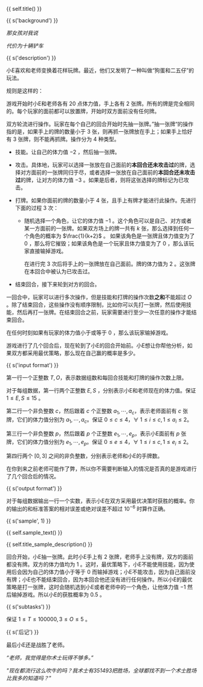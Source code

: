 {{ self.title() }}

{{ s('background') }}

*那女孩对我说*

*代价为十辆铲车*

{{ s('description') }}

小E喜欢和老师变换着花样玩牌。最近，他们又发明了一种叫做“狗蛋和二五仔”的玩法。

规则是这样的：

游戏开始时小E和老师各有 $20$ 点体力值，手上各有 $2$ 张牌。所有的牌是完全相同的。每个玩家的面前都可以放置牌，开始时双方面前没有任何牌。

双方轮流进行操作。玩家在每个自己的回合开始时先抽一张牌。”抽一张牌“的操作指的是，如果手上的牌的数量小于 $3$ 张，则再抓一张牌放在手上；如果手上恰好有 $3$ 张牌，则不能再抓牌。操作分为 $4$ 种类型。

- 技能。让自己的体力值 $-2$ ，然后抽一张牌。

- 攻击。具体地，玩家可以选择一张放在自己面前的**本回合还未攻击过**的牌，选择对方面前的一张牌同归于尽，或者选择一张放在自己面前的**本回合还未攻击过**的牌，让对方的体力值 $-3$ 。如果是后者，则将这张选择的牌标记为已攻击。

- 打牌。如果你面前的牌的数量小于 $4$ 张，且手上有牌才能进行此操作。先进行下面的过程 $3$ 次：

  - 随机选择一个角色，让它的体力值 $-1$ 。这个角色可以是自己、对方或者某一方面前的一张牌。如果双方场上的牌一共有 $k$ 张，那么选择到任何一个角色的概率为 $\frac{1}{k+2}$ 。 如果该角色是一张牌且体力值变为了 $0$ ，那么将它摧毁；如果该角色是一个玩家且体力值变为了 $0$ ，那么该玩家直接输掉游戏。

    在进行完 $3$ 次后将手上的一张牌放在自己面前。牌的体力值为 $2$ 。这张牌在本回合中被认为已攻击过。

- 结束回合，接下来轮到对方的回合。

一回合中，玩家可以进行多次操作，但是技能和打牌的操作次数**之和**不能超过 $O$ 。除了结束回合，这些操作没有顺序限制，比如你可以先打一张牌，然后使用技能，然后再打一张牌。在结束回合之前，玩家需要进行至少一次任意的操作才能结束回合。

在任何时刻如果有玩家的体力值小于或等于 $0$ ，那么该玩家输掉游戏。

游戏进行了几个回合后，现在轮到了小E的回合开始前。小E想让你帮他分析，如果双方都采用最优策略，那么现在自己赢的概率是多少。

{{ s('input format') }}

第一行一个正整数 $T,O$，表示数据组数和每回合技能和打牌的操作次数上限。

对于每组数据，第一行两个正整数 $E,S$ ，分别表示小E和老师现在的体力值。保证 $1\le E,S\le 15$ 。

第二行一个非负整数 $c$，然后跟着 $c$ 个正整数 $a_1,\cdots,a_c$，表示老师面前有 $c$ 张牌，它们的体力值分别为 $a_1,\cdots,a_c$。保证 $0\le c \le 4$，$\forall~1\le i \le c,1\le a_i \le 2$。

第三行一个非负整数 $p$，然后跟着 $p$ 个正整数 $e_1,\cdots,e_p$，表示小E面前有 $p$ 张牌，它们的体力值分别为 $e_1,\cdots,e_p$。保证 $0\le e\le 4$，$\forall~1\le i\le c,1\le e_i\le 2$。

第四行两个 $[0,3]$ 之间的非负整数，分别表示老师和小E的手牌数。

在你到来之前老师可能作了弊，所以你不需要判断输入的情况是否真的是游戏进行了几个回合后的情况。

{{ s('output format') }}

对于每组数据输出一行一个实数，表示小E在双方采用最优决策时获胜的概率。你的输出的和标准答案的相对误差或绝对误差不超过 $10^{-6}$ 时算作正确。

{{ s('sample', 1) }}

{{ self.sample_text() }}

{{ self.title_sample_description() }}

回合开始，小E抽一张牌。此时小E手上有 $2$ 张牌，老师手上没有牌，双方的面前都没有牌。双方的体力值均为 $1$ 。这时，最优策略下，小E不能使用技能，因为使用后会因为自己的体力值小于等于 $0$ 而输掉游戏；小E不能攻击，因为自己面前没有牌；小E也不能结束回合，因为本回合他还没有进行任何操作。所以小E的最优策略是打一张牌，这时会随机选到小E或者老师中的一个角色，让他体力值 $-1$ 然后输掉游戏。所以小E的获胜概率为 $0.5$ 。

{{ s('subtasks') }}

保证 $1\le T\le 100000,3\le O \le 5$ 。

{{ s('后记') }}

最后小E还是战胜了老师。

*“老师，我觉得是你术士玩得不够多。”*

*"现在都流行这么吹牛的吗？我术士有351493把胜场，全球都找不到一个术士胜场比我多的知道吗？"*